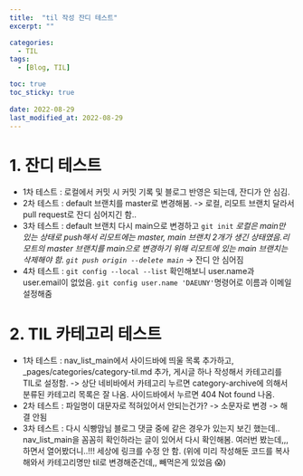 ```yaml
---
title:  "til 작성 잔디 테스트"
excerpt: ""

categories:
  - TIL
tags:
  - [Blog, TIL]

toc: true
toc_sticky: true
 
date: 2022-08-29
last_modified_at: 2022-08-29
---
```


# 1. 잔디 테스트
- 1차 테스트 : 로컬에서 커밋 시 커밋 기록 및 블로그 반영은 되는데, 잔디가 안 심김.
- 2차 테스트 : default 브랜치를 master로 변경해봄. -> 로컬, 리모트 브랜치 달라서 pull request로 잔디 심어지긴 함..
- 3차 테스트 : default 브랜치 다시 main으로 변경하고 `git init` 
            _로컬은 main만 있는 상태로 push해서 리모트에는 master, main 브랜치 2개가 생긴 상태였음.리모트의 master 브랜치를 main으로 변경하기 위해 리모트에 있는 main 브랜치는 삭제해야 함. `git push origin --delete main`_
            -> 잔디 안 심어짐
- 4차 테스트 : `git config --local --list` 확인해보니 user.name과 user.email이 없었음. `git config user.name 'DAEUNY'`명령어로 이름과 이메일 설정해줌


# 2. TIL 카테고리 테스트
- 1차 테스트 : nav_list_main에서 사이드바에 띄울 목록 추가하고, _pages/categories/category-til.md 추가, 게시글 하나 작성해서 카테고리를 TIL로 설정함. 
  -> 상단 네비바에서 카테고리 누르면 category-archive에 의해서 분류된 카테고리 목록은 잘 나옴. 사이드바에서 누르면 404 Not found 나옴.
- 2차 테스트 : 파일명이 대문자로 적혀있어서 안되는건가? -> 소문자로 변경
  -> 해결 안됨
- 3차 테스트 : 다시 식빵맘님 블로그 댓글 중에 같은 경우가 있는지 보긴 했는데.. nav_list_main을 꼼꼼히 확인하라는 글이 있어서 다시 확인해봄. 여러번 봤는데,,, 하면서 열어봤더니..!!! 세상에 링크를 수정 안 함. (위에 미리 작성해둔 코드를 복사해와서 카테고리명만 til로 변경해준건데,, 빼먹은게 있었음 😱)